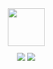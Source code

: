 <div align="center">

<img src="https://i.pinimg.com/originals/e8/d0/f1/e8d0f1794e2520ac2367c1d21c0966e9.gif" height="75" />

[![](https://img.shields.io/badge/portfolio-fbbf24)](https://razeenf.ca)
[![](https://img.shields.io/badge/linkedin-0077b5)](http://linkedin.com/in/razeenf)
</div>
